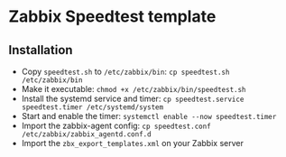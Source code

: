 # Zabbix Speedtest template

## Installation

- Copy `speedtest.sh` to `/etc/zabbix/bin`: `cp speedtest.sh /etc/zabbix/bin`
- Make it executable: `chmod +x /etc/zabbix/bin/speedtest.sh`
- Install the systemd service and timer:
`cp speedtest.service speedtest.timer /etc/systemd/system`
- Start and enable the timer: `systemctl enable --now speedtest.timer`
- Import the zabbix-agent config:
`cp speedtest.conf /etc/zabbix/zabbix_agentd.conf.d`
- Import the `zbx_export_templates.xml` on your Zabbix server
